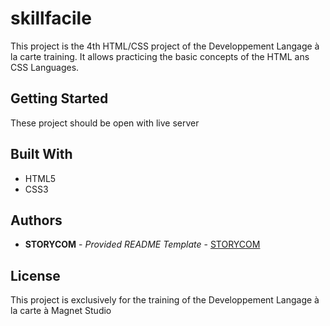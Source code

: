 # skillfacile
This project is the 4th HTML/CSS project of the Developpement Langage à la carte training.
It allows practicing the basic concepts of the HTML ans CSS Languages.

## Getting Started

These project should be open with live server

## Built With

 - HTML5
 - CSS3

## Authors

  - **STORYCOM** - *Provided README Template* -
    [STORYCOM](https://storycom.fr/)

## License

This project is exclusively for the training of the Developpement Langage à la carte à Magnet Studio